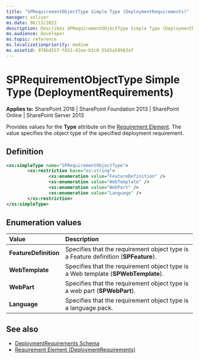 ```yaml
---
title: "SPRequirementObjectType Simple Type (DeploymentRequirements)"
manager: soliver
ms.date: 06/13/2022
description: Describes SPRequirementObjectType Simple Type (DeploymentRequirements) and provides values for the Type attribute on the Requirement Element.
ms.audience: Developer
ms.topic: reference
ms.localizationpriority: medium
ms.assetid: 978bd557-f853-42ea-b1c0-55d5a59983af
---
```


# SPRequirementObjectType Simple Type (DeploymentRequirements)

**Applies to:** SharePoint 2016 | SharePoint Foundation 2013 | SharePoint Online | SharePoint Server 2013

Provides values for the **Type** attribute on the [Requirement Element](requirement-element-deploymentrequirements.md). The value specifies the object type of the specified deployment requirement.

## Definition

```XML
<xs:simpleType name="SPRequirementObjectType">
        <xs:restriction base="xs:string">
                <xs:enumeration value="FeatureDefinition" />
                <xs:enumeration value="WebTemplate" />
                <xs:enumeration value="WebPart" />
                <xs:enumeration value="Language" />
        </xs:restriction>
</xs:simpleType>

```

## Enumeration values

|**Value**|**Description**|
|:-----|:-----|
|**FeatureDefinition** <br/> |Specifies that the requirement object type is a Feature definition (**SPFeature**).  <br/> |
|**WebTemplate** <br/> |Specifies that the requirement object type is a Web template (**SPWebTemplate**).  <br/> |
|**WebPart** <br/> |Specifies that the requirement object type is a web part (**SPWebPart**).  <br/> |
|**Language** <br/> |Specifies that the requirement object type is a language pack.  <br/> |

## See also

- [DeploymentRequirements Schema](deploymentrequirements-schema.md)
- [Requirement Element (DeploymentRequirements)](requirement-element-deploymentrequirements.md)
